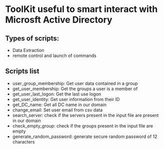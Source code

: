 # ToolKit useful to smart interact with Microsft Active Directory

## Types of scripts:
- Data Extraction
- remote control and launch of commands

## Scripts list
- user_group_membership: Get user data contained in a group
- get_user_membership: Get the groups a user is a member of
- get_user_last_logon: Get the last use logon
- get_user_identity: Get user information from their ID 
- get_DC_name: Get all DC name in our domain
- change_email: Set user email from csv data
- search_server: check if the servers present in the input file are present in our domain
- check_empty_group: check if the groups present in the input file are empty
- generate_random_password: generate secure random password of 12 characters
